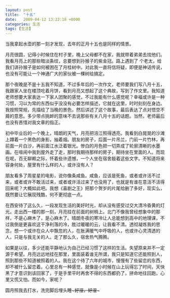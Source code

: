 ```yaml
---
layout: post
title:  "十五"
date:   2009-04-12 13:22:18 +0000
categories: 生活
tags: [生活]
---
```


当我拿起水壶的那一刻才发现，去年的正月十五也是同样的情景。  

月亮很圆，记得小时候住在村子里，晚上父母都不在家，我就带着弟弟去找他们。我看月亮上的那些暗淡条纹，总要想到孙猴子的紫金冠。路上遇到了 个老太，给我们讲孙猴子是如何被困在了月桂树中。对此我一直将信将疑，即便是神话传说，也没有可能让一个神通广大的家伙被一棵树给搞定。

那个夜晚是不是十五我不知道，不过多年后的一次作文，老师要我们写八月十五，我跟家人坐在楼顶吃着月饼，看到月亮又想起了这个典故，写到了作文里。我知道老师想要大家表达一下家人团聚的感觉，不过我能有什么感觉呢？幸福或许是一种习惯，习以为常的东西似乎没没有必要怎样描述，它就在这里，时时刻刻在身边。我按照常规，先描绘了当晚的景色，然后讲述了这个故事，最后表达了点对悟空不屑的意思。多少带点挑衅的意味不去说那些有关八月十五的话题。当然，老师最后也没有吝惜对我文章的指正。

初中毕业后的一个晚上，晴朗的天气，月亮把涪江照得透亮。我看到白晃晃的沙滩上蹲着一个黑色的身影，抽着烟。朋友的房子，后面一片吊兰，门前一片竹林，再前面一片白沙，再前面江水泛着银光。惨白的月色把一切弄成了轮廓清晰的水墨画。在喧闹中我到屋外走了走，那时我期待那样的房子，期待坐在里面的人。而现在呢，百无聊赖之际，怀着些许遗憾，一个人坐在宿舍敲着这些文字。不知道将来容身何处，屋里有什么样的人，或许没有人？

朋友看多了周星星的电影，说你像条咸鱼。咸鱼，应该是死鱼，或者或许活不过来，或者或许不敢活过来，或者或许活过来了也没用了，也就是有谁在意活不活得回来呢？大概如此吧。我想《喜剧之王》把那个贺岁的片尾给删了多好，现实么，既然要让它展现残酷，何不更彻底一点。

在西安待了这么久，一段发现生活的美好时光，却从没有感受过交大清冷昏黄的灯光。走出西一楼的那一刻，月亮挂在前面的树梢上。北门不像我曾经想象中的那样，不是心麻木了，是心麻木了。晴朗冬夜的寒冷让人总能想到高中的地理课，不过我倒是更喜欢这干净利落的冷，胜过暖暖的云，让我看不清。透彻凝炼我的思念，想一个或许在众人中飘忽的人，在胀满暖气中呼吸的人，也或许心灵清透的人，只是与我无关的人。走了那么久，宿舍热气腾腾。

如果是以往，多少还能平静地认为自己已经习惯了这样的生活。失望原来并不一定源于希望。月亮远远地挂在那里，里面装着谁无所谓，我只是知道它还能照到人，照到那些不知道被照着的人。我在这个待了六年的城市，慢慢有了些留恋的东西，却不被什么留恋着。心里总有一种感觉，就像是小时候在山上玩得忘了时间，天快黑了才意识到该回家了，于是手里平时再舍不得的东西都扔了，拼命地往回跑，心里又慌又怕。而如今，家呢？

圆月照我去打水，洗完脚后埋头睡~~~好湿，好湿~~~